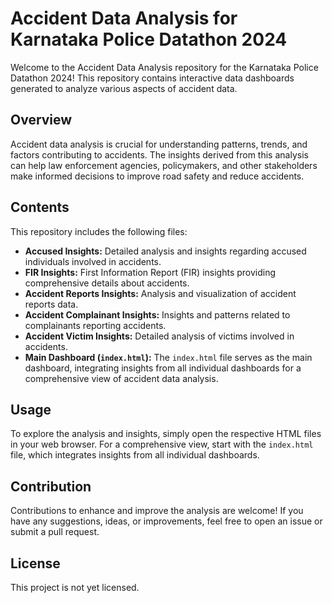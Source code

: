 # Accident Data Analysis for Karnataka Police Datathon 2024

Welcome to the Accident Data Analysis repository for the Karnataka Police Datathon 2024! This repository contains interactive data dashboards generated to analyze various aspects of accident data.

## Overview

Accident data analysis is crucial for understanding patterns, trends, and factors contributing to accidents. The insights derived from this analysis can help law enforcement agencies, policymakers, and other stakeholders make informed decisions to improve road safety and reduce accidents.

## Contents

This repository includes the following files:

- **Accused Insights:** Detailed analysis and insights regarding accused individuals involved in accidents.
- **FIR Insights:** First Information Report (FIR) insights providing comprehensive details about accidents.
- **Accident Reports Insights:** Analysis and visualization of accident reports data.
- **Accident Complainant Insights:** Insights and patterns related to complainants reporting accidents.
- **Accident Victim Insights:** Detailed analysis of victims involved in accidents.
- **Main Dashboard (`index.html`):** The `index.html` file serves as the main dashboard, integrating insights from all individual dashboards for a comprehensive view of accident data analysis.

## Usage

To explore the analysis and insights, simply open the respective HTML files in your web browser. For a comprehensive view, start with the `index.html` file, which integrates insights from all individual dashboards.

## Contribution

Contributions to enhance and improve the analysis are welcome! If you have any suggestions, ideas, or improvements, feel free to open an issue or submit a pull request.

## License

This project is not yet licensed.
